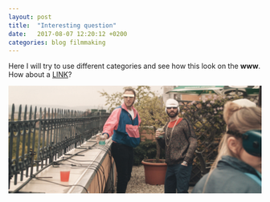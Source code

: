 ```yaml
---
layout: post
title:  "Interesting question"
date:   2017-08-07 12:20:12 +0200
categories: blog filmmaking
---
```

Here I will try to use different categories and see how this look on the **www**.
How about a [LINK](https://timeinpixels.com)?

![Keks](/assets/keks.jpg "Keks - short movie")